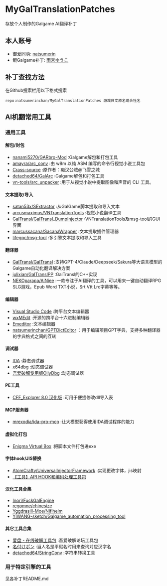 # MyGalTranslationPatches

存放个人制作的Galgame AI翻译补丁

## 本人账号

- 御爱同萌: [natsumerin](https://www.ai2.moe/profile/13275-natsumerin/)
- 鲲Galgame补丁: [雨宮ゆうこ](https://www.moyu.moe/user/47/resource)

## 补丁查找方法

在Github搜索栏用以下格式搜索

`repo:natsumerinchan/MyGalTranslationPatches 游戏日文原名或会社名`

## AI机翻常用工具

### 通用工具

#### 解包/封包

- [nanami5270/GARbro-Mod](https://github.com/nanami5270/GARbro-Mod.git) :Galgame解包和打包工具
- [amayra/arc_conv](https://github.com/amayra/arc_conv.git) :由 w8m 以纯 ASM 编写的命令行视觉小说工具包
- [Crass-source](https://github.com/shangjiaxuan/Crass-source.git) :原作者：痴汉公贼@飞雪之城
- [detached64/GalArc](https://github.com/detached64/GalArc.git) :Galgame解包和打包工具
- [vn-tools/arc_unpacker](https://github.com/vn-tools/arc_unpacker.git) :用于从视觉小说中提取图像和声音的 CLI 工具。

#### 文本提取/导入

- [satan53x/SExtractor](https://github.com/satan53x/SExtractor.git) :从GalGame脚本提取和导入文本
- [arcusmaximus/VNTranslationTools](https://github.com/arcusmaximus/VNTranslationTools.git) :视觉小说翻译工具
- [GalTransl/GalTransl_DumpInjector](https://github.com/GalTransl/GalTransl_DumpInjector.git) :VNTranslationTools及msg-tool的GUI界面
- [marcussacana/SacanaWrapper](https://github.com/marcussacana/SacanaWrapper.git) :文本提取插件管理器
- [lifegpc/msg-tool](https://github.com/lifegpc/msg-tool.git) :多引擎文本提取和导入工具

#### 翻译器

- [GalTransl/GalTransl](https://github.com/GalTransl/GalTransl.git) :支持GPT-4/Claude/Deepseek/Sakura等大语言模型的Galgame自动化翻译解决方案
- [julixian/GalTranslPP](https://github.com/julixian/GalTranslPP.git) :GalTransl的C++实现
- [NEKOparapa/AiNiee](https://github.com/NEKOparapa/AiNiee.git) :一款专注于Ai翻译的工具，可以用来一键自动翻译RPG SLG游戏，Epub Word TXT小说，Srt Vtt Lrc字幕等等。

#### 编辑器

- [Visual Studio Code](https://code.visualstudio.com/) :跨平台文本编辑器
- [wxMEdit](https://wxmedit.github.io/zh_CN/) :开源的跨平台十六进制编辑器
- [Emeditor](https://zh-cn.emeditor.com/) :文本编辑器
- [natsumerinchan/GPTDictEditor](https://github.com/natsumerinchan/GPTDictEditor.git) ：用于编辑项目GPT字典，支持多种翻译器的字典格式之间的互转

#### 调试器

- [IDA](https://hex-rays.com/ida-free) :静态调试器
- [x64dbg](https://x64dbg.com/) :动态调试器
- [吾爱破解专用版OllyDbg](https://down.52pojie.cn/Tools/Debuggers/) :动态调试器

#### PE工具

- [CFF_Explorer 8.0 汉化版](https://bbs.kanxue.com/thread-158547-1.htm) :可用于便捷修改dll导入表

#### MCP服务器

- [mrexodia/ida-pro-mcp](https://github.com/mrexodia/ida-pro-mcp.git) :让大模型获得使用IDA调试程序的能力

#### 虚拟化打包

- [Enigma Virtual Box](https://enigmaprotector.com/assets/files/enigmavb.exe) :把脚本文件打包进exe

#### 字体hook/JIS替换

- [AtomCrafty/UniversalInjectorFramework](https://github.com/AtomCrafty/UniversalInjectorFramework.git) :实现更改字体，jis映射
- [【工具】API HOOK和编码处理工具包](https://www.ai2.moe/topic/29225-【工具】api-hook和编码处理工具包)

#### 汉化工具合集

- [Inori/FuckGalEngine](https://github.com/Inori/FuckGalEngine.git)
- [regomne/chinesize](https://github.com/regomne/chinesize.git)
- [Yggdrasill-Moe/Niflheim](https://github.com/Yggdrasill-Moe/Niflheim.git)
- [YIWANG-sketch/Galgame_automation_processing_tool](https://github.com/YIWANG-sketch/Galgame_automation_processing_tool.git)

#### 其它工具合集

- [爱盘 - 在线破解工具包](https://down.52pojie.cn/) :吾爱破解论坛工具包
- [名付けポン](https://pon-navi.net/nazuke/) :当人名是平假名时用来查询对应汉字名
- [detached64/StringConv](https://github.com/detached64/StringConv.git) :字符串转换工具

### 用于特定引擎的工具

见各补丁README.md
